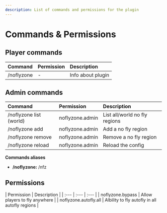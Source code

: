 ```yaml
---
description: List of commands and permissions for the plugin
---
```


# Commands & Permissions

## Player commands

| Command | Permission | Description |
| :--- | :--- | :--- |
| /noflyzone | - | Info about plugin |

## Admin commands

| Command | Permission | Description |
| :--- | :--- | :--- |
| /noflyzone list (world) | noflyzone.admin | List all/world no fly regions |
| /noflyzone add <world> <region> | noflyzone.admin | Add a no fly region |
| /noflyzone remove <world> <region> | noflyzone.admin | Remove a no fly region |
| /noflyzone reload | noflyzone.admin | Reload the config |

**Commands aliases**

* **/noflyzone:** /nfz

## Permissions

| Permission | Description |
| :--- | :--- | :--- |
| noflyzone.bypass | Allow players to fly anywhere |
| noflyzone.autofly.all | Albility to fly autofly in all autofly regions |
